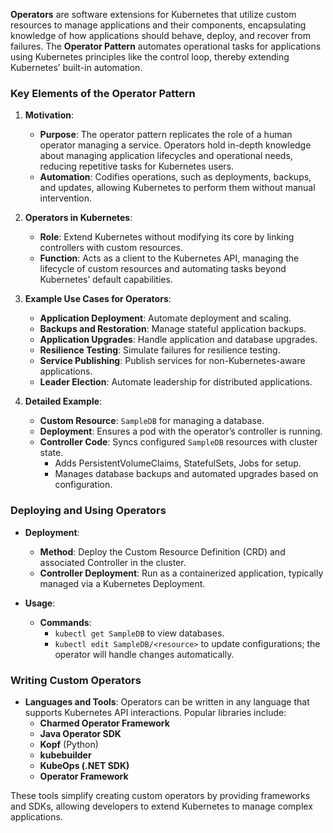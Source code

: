 
**Operators** are software extensions for Kubernetes that utilize custom resources to manage applications and their components, encapsulating knowledge of how applications should behave, deploy, and recover from failures. The **Operator Pattern** automates operational tasks for applications using Kubernetes principles like the control loop, thereby extending Kubernetes’ built-in automation.

### Key Elements of the Operator Pattern

1. **Motivation**:
   - **Purpose**: The operator pattern replicates the role of a human operator managing a service. Operators hold in-depth knowledge about managing application lifecycles and operational needs, reducing repetitive tasks for Kubernetes users.
   - **Automation**: Codifies operations, such as deployments, backups, and updates, allowing Kubernetes to perform them without manual intervention.

2. **Operators in Kubernetes**:
   - **Role**: Extend Kubernetes without modifying its core by linking controllers with custom resources.
   - **Function**: Acts as a client to the Kubernetes API, managing the lifecycle of custom resources and automating tasks beyond Kubernetes’ default capabilities.
   
3. **Example Use Cases for Operators**:
   - **Application Deployment**: Automate deployment and scaling.
   - **Backups and Restoration**: Manage stateful application backups.
   - **Application Upgrades**: Handle application and database upgrades.
   - **Resilience Testing**: Simulate failures for resilience testing.
   - **Service Publishing**: Publish services for non-Kubernetes-aware applications.
   - **Leader Election**: Automate leadership for distributed applications.

4. **Detailed Example**:
   - **Custom Resource**: `SampleDB` for managing a database.
   - **Deployment**: Ensures a pod with the operator’s controller is running.
   - **Controller Code**: Syncs configured `SampleDB` resources with cluster state.
     - Adds PersistentVolumeClaims, StatefulSets, Jobs for setup.
     - Manages database backups and automated upgrades based on configuration.

### Deploying and Using Operators

- **Deployment**:
  - **Method**: Deploy the Custom Resource Definition (CRD) and associated Controller in the cluster.
  - **Controller Deployment**: Run as a containerized application, typically managed via a Kubernetes Deployment.
  
- **Usage**:
  - **Commands**:
    - `kubectl get SampleDB` to view databases.
    - `kubectl edit SampleDB/<resource>` to update configurations; the operator will handle changes automatically.

### Writing Custom Operators

- **Languages and Tools**: Operators can be written in any language that supports Kubernetes API interactions. Popular libraries include:
   - **Charmed Operator Framework**
   - **Java Operator SDK**
   - **Kopf** (Python)
   - **kubebuilder**
   - **KubeOps (.NET SDK)**
   - **Operator Framework**
  
These tools simplify creating custom operators by providing frameworks and SDKs, allowing developers to extend Kubernetes to manage complex applications. 
